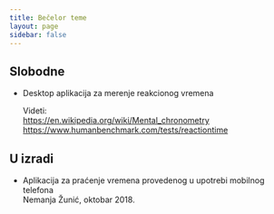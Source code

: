 ```yaml
---
title: Bečelor teme
layout: page
sidebar: false
---
```


## Slobodne


- Desktop aplikacija za merenje reakcionog vremena

  Videti:
  <br><https://en.wikipedia.org/wiki/Mental_chronometry>
  <br><https://www.humanbenchmark.com/tests/reactiontime>


## U izradi

- Aplikacija za praćenje vremena provedenog u upotrebi mobilnog telefona
  <br>Nemanja Žunić, oktobar 2018.
